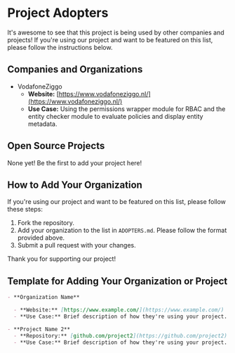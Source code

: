 # Project Adopters

It's awesome to see that this project is being used by other companies and projects! If you're using our project and want to be featured on this list, please follow the instructions below.

## Companies and Organizations

- VodafoneZiggo
  - **Website:** [https://www.vodafoneziggo.nl/](https://www.vodafoneziggo.nl/)
  - **Use Case:** Using the permissions wrapper module for RBAC and the entity checker module to evaluate policies and display entity metadata.

## Open Source Projects

None yet! Be the first to add your project here!

## How to Add Your Organization

If you're using our project and want to be featured on this list, please follow these steps:

1. Fork the repository.
2. Add your organization to the list in `ADOPTERS.md`. Please follow the format provided above.
3. Submit a pull request with your changes.

Thank you for supporting our project!

## Template for Adding Your Organization or Project

```markdown
- **Organization Name**

  - **Website:** [https://www.example.com/](https://www.example.com/)
  - **Use Case:** Brief description of how they're using your project.

- **Project Name 2**
  - **Repository:** [github.com/project2](https://github.com/project2)
  - **Use Case:** Brief description of how they're using your project.
```
